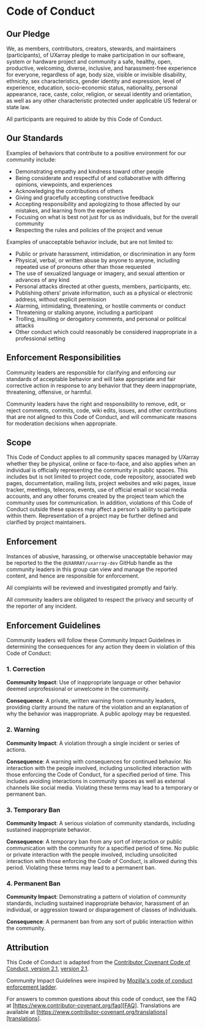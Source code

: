 # Code of Conduct

## Our Pledge

We, as members, contributors, creators, stewards, and maintainers (participants), of
UXarray pledge to make participation in our software, system or hardware project and
community a safe, healthy, open, productive, welcoming, diverse, inclusive, and
harassment-free experience for everyone, regardless of age, body size, visible or
invisible disability, ethnicity, sex characteristics, gender identity and expression,
level of experience, education, socio-economic status, nationality, personal appearance,
race, caste, color, religion, or sexual identity and orientation, as well as any other
characteristic protected under applicable US federal or state law.

All participants are required to abide by this Code of Conduct.

## Our Standards

Examples of behaviors that contribute to a positive environment for our community include:

- Demonstrating empathy and kindness toward other people
- Being considerate and respectful of and collaborative with differing opinions,
  viewpoints, and experiences
- Acknowledging the contributions of others
- Giving and gracefully accepting constructive feedback
- Accepting responsibility and apologizing to those affected by our mistakes,
  and learning from the experience
- Focusing on what is best not just for us as individuals, but for the overall
  community
- Respecting the rules and policies of the project and venue

Examples of unacceptable behavior include, but are not limited to:

- Public or private harassment, intimidation, or discrimination in any form
- Physical, verbal, or written abuse by anyone to anyone, including repeated use of
  pronouns other than those requested
- The use of sexualized language or imagery, and sexual attention or advances of
  any kind
- Personal attacks directed at other guests, members, participants, etc.
- Publishing others’ private information, such as a physical or electronic address,
  without explicit permission
- Alarming, intimidating, threatening, or hostile comments or conduct
- Threatening or stalking anyone, including a participant
- Trolling, insulting or derogatory comments, and personal or political attacks
- Other conduct which could reasonably be considered inappropriate in a professional
  setting

## Enforcement Responsibilities

Community leaders are responsible for clarifying and enforcing our standards of
acceptable behavior and will take appropriate and fair corrective action in
response to any behavior that they deem inappropriate, threatening, offensive,
or harmful.

Community leaders have the right and responsibility to remove, edit, or reject
comments, commits, code, wiki edits, issues, and other contributions that are
not aligned to this Code of Conduct, and will communicate reasons for moderation
decisions when appropriate.

## Scope

This Code of Conduct applies to all community spaces managed by UXarray whether they
be physical, online or face-to-face, and also applies when an individual is officially
representing the community in public spaces. This includes but is not limited to project
code, code repository, associated web pages, documentation, mailing lists, project
websites and wiki pages, issue tracker, meetings, telecons, events, use of official email
or social media accounts, and any other forums created by the project team which the
community uses for communication. In addition, violations of this Code of Conduct outside
these spaces may affect a person's ability to participate within them. Representation of
a project may be further defined and clarified by project maintainers.

## Enforcement

Instances of abusive, harassing, or otherwise unacceptable behavior may be reported to the
the `@UXARRAY/uxarray-dev` GitHub handle as the community leaders in this group can view
and manage the reported content, and hence are responsible for enforcement.

All complaints will be reviewed and investigated promptly and fairly.

All community leaders are obligated to respect the privacy and security of the reporter
of any incident.

## Enforcement Guidelines

Community leaders will follow these Community Impact Guidelines in determining
the consequences for any action they deem in violation of this Code of Conduct:

### 1. Correction

**Community Impact**: Use of inappropriate language or other behavior deemed
unprofessional or unwelcome in the community.

**Consequence**: A private, written warning from community leaders, providing
clarity around the nature of the violation and an explanation of why the
behavior was inappropriate. A public apology may be requested.

### 2. Warning

**Community Impact**: A violation through a single incident or series of
actions.

**Consequence**: A warning with consequences for continued behavior. No
interaction with the people involved, including unsolicited interaction with
those enforcing the Code of Conduct, for a specified period of time. This
includes avoiding interactions in community spaces as well as external channels
like social media. Violating these terms may lead to a temporary or permanent
ban.

### 3. Temporary Ban

**Community Impact**: A serious violation of community standards, including
sustained inappropriate behavior.

**Consequence**: A temporary ban from any sort of interaction or public
communication with the community for a specified period of time. No public or
private interaction with the people involved, including unsolicited interaction
with those enforcing the Code of Conduct, is allowed during this period.
Violating these terms may lead to a permanent ban.

### 4. Permanent Ban

**Community Impact**: Demonstrating a pattern of violation of community
standards, including sustained inappropriate behavior, harassment of an
individual, or aggression toward or disparagement of classes of individuals.

**Consequence**: A permanent ban from any sort of public interaction within the
community.

## Attribution

This Code of Conduct is adapted from the [Contributor Covenant Code of Conduct,
version 2.1][homepage], [version 2.1][v2.1].

Community Impact Guidelines were inspired by
[Mozilla's code of conduct enforcement ladder][Mozilla CoC].

For answers to common questions about this code of conduct, see the FAQ at
[https://www.contributor-covenant.org/faq][FAQ]. Translations are available at
[https://www.contributor-covenant.org/translations][translations].

[homepage]: https://www.contributor-covenant.org
[v2.1]: https://www.contributor-covenant.org/version/2/1/code_of_conduct.html
[Mozilla CoC]: https://github.com/mozilla/diversity
[FAQ]: https://www.contributor-covenant.org/faq
[translations]: https://www.contributor-covenant.org/translations
